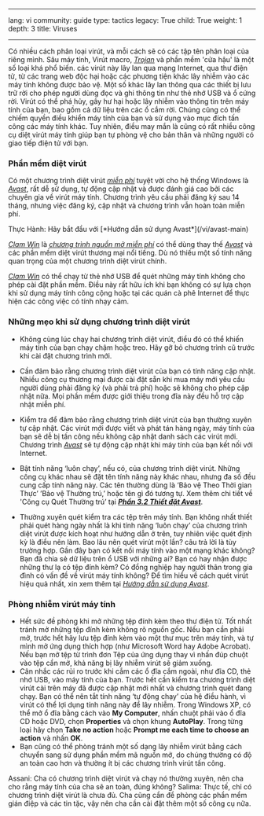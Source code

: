 

---

lang: vi
community: guide
type: tactics
legacy: True
child: True
weight: 1
depth: 3
title: Viruses

---

 Có nhiều cách phân loại virút, và mỗi cách sẽ có các tập tên phân loại của riêng mình. Sâu máy tính, Virút macro, [*Trojan*](/vi/glossary) và phần mềm 'cửa hậu' là một số loại khá phổ biến. các virút này lây lan qua mạng Internet, qua thư điện tử, từ các trang web độc hại hoặc các phương tiện khác lây nhiễm vào các máy tính không được bảo vệ. Một số khác lây lan thông qua các thiết bị lưu trữ rời cho phép người dùng đọc và ghi thông tin như thẻ nhớ USB và ổ cứng rời. Virút có thể phá hủy, gây hư hại hoặc lây nhiễm vào thông tin trên máy tính của bạn, bao gồm cả dữ liệu trên các ổ cắm rời. Chúng cũng có thể chiếm quyền điều khiển máy tính của bạn và sử dụng vào mục đích tấn công các máy tính khác. Tuy nhiên, điều may mắn là cũng có rất nhiều công cụ diệt virút máy tính giúp bạn tự phòng vệ cho bản thân và những người có giao tiếp điện tử với bạn.

### Phần mềm diệt virút ###

 Có một chương trình diệt virút [*miễn phí*](/vi/glossary#Freeware) tuyệt vời cho hệ thống Windows là [*Avast*](/vi/glossary#Avast), rất dễ sử dụng, tự động cập nhật và được đánh giá cao bởi các chuyên gia về virút máy tính. Chương trình yêu cầu phải đăng ký sau 14 tháng, nhưng việc đăng ký, cập nhật và chương trình vẫn hoàn toàn miễn phí.

<div class=getstarted markdown=1>
Thực Hành: Hãy bắt đầu với [*Hướng dẫn sử dụng Avast*](/vi/avast-main) 
</div> 

[*Clam Win*](/vi/glossary#Clam_Win) là [*chương trình nguồn mở miễn phí*](/vi/glossary#FOSS) có thể dùng thay thế [*Avast*](/vi/glossary#Avast) và các phần mềm diệt virút thương mại nổi tiếng. Dù nó thiếu một số tính năng quan trọng của một chương trình diệt virút chính.

[*Clam Win*](/vi/glossary#Clam_Win) có thể chạy từ thẻ nhớ USB để quét những máy tính không cho phép cài đặt phần mềm. Điều này rất hữu ích khi bạn không có sự lựa chọn khi sử dụng máy tính công cộng hoặc tại các quán cà phê Internet để thực hiện các công việc có tính nhạy cảm.

### Những mẹo khi sử dụng chương trình diệt virút ###

- Không cùng lúc chạy hai chương trình diệt virút, điều đó có thể khiến máy tính của bạn chạy chậm hoặc treo. Hãy gỡ bỏ chương trình cũ trước khi cài đặt chương trình mới.
- Cần đảm bảo rằng chương trình diệt virút của bạn có tính năng cập nhật. Nhiều công cụ thương mại được cài đặt sẵn khi mua máy mới yêu cầu người dùng phải đăng ký (và phải trả phí) hoặc sẽ không cho phép cập nhật nữa. Mọi phần mềm được giới thiệu trong đĩa này đều hỗ trợ cập nhật miễn phí.
- Kiểm tra để đảm bảo rằng chương trình diệt virút của bạn thường xuyên tự cập nhật. Các virút mới được viết và phát tán hàng ngày, máy tính của bạn sẽ dễ bị tấn công nếu không cập nhật danh sách các virút mới. Chương trình [*Avast*](/vi/glossary#Avast) sẽ tự động cập nhật khi máy tính của bạn kết nối với Internet.

- Bật tính năng ‘luôn chạy’, nếu có, của chương trình diệt virút. Những công cụ khác nhau sẽ đặt tên tính năng này khác nhau, nhưng đa số đều cung cấp tính năng này. Các tên thường dùng là ‘Bảo vệ Theo Thời gian Thực’ ’Bảo vệ Thường trú,’ hoặc tên gì đó tương tự. Xem thêm chi tiết về 'Công cụ Quét Thường trú’ tại [***Phần 3.2 Thiết đặt Avast***](/vi/avast_huongdansudung#3.2).
- Thường xuyên quét kiểm tra các tệp trên máy tính. Bạn không nhất thiết phải quét hàng ngày nhất là khi tính năng ‘luôn chạy’ của chương trình diệt virút được kích hoạt như hướng dẫn ở trên, tuy nhiên việc quét định kỳ là điều nên làm. Bao lâu nên quét virút một lần? câu trả lời là tùy trường hợp. Gần đây bạn có kết nối máy tính vào một mạng khác không? Bạn đã chia sẻ dữ liệu trên ổ USB với những ai? Bạn có hay nhận được những thư lạ có tệp đính kèm? Có đồng nghiệp hay người thân trong gia đình có vấn đề về virút máy tính không? Để tìm hiểu về cách quét virút hiệu quả nhất, xin xem thêm tại [*Hướng dẫn sử dụng Avast*](/vi/avast-main).

### Phòng nhiễm virút máy tính ###

- Hết sức đề phòng khi mở những tệp đính kèm theo thư điện tử. Tốt nhất tránh mở những tệp đính kèm không rõ nguồn gốc. Nếu bạn cần phải mở, trước hết hãy lưu tệp đính kèm vào một thư mục trên máy tính, và tự mình mở ứng dụng thích hợp (như Microsoft Word hay Adobe Acrobat). Nếu bạn mở tệp từ trình đơn Tệp của ứng dụng thay vì nhấn đúp chuột vào tệp cần mở, khả năng bị lây nhiễm virút sẽ giảm xuống. 
- Cân nhắc các rủi ro trước khi cắm các ổ đĩa cắm ngoài, như đĩa CD, thẻ nhớ USB, vào máy tính của bạn. Trước hết cần kiểm tra chương trình diệt virút cài trên máy đã được cập nhật mới nhất và chương trình quét đang chạy. Bạn có thể nên tắt tính năng ‘tự động chạy’ của hệ điều hành, vì virút có thể lợi dụng tính năng này để lây nhiễm. Trong Windows XP, có thể mở ổ đĩa bằng cách vào **My Computer**, nhấn chuột phải vào ổ đĩa CD hoặc DVD, chọn **Properties** và chọn khung **AutoPlay**. Trong từng loại hãy chọn **Take no action** hoặc **Prompt me each time to choose an action** và nhấn **OK**.  
- Bạn cũng có thể phòng tránh một số dạng lây nhiễm virút bằng cách chuyển sang sử dụng phần mềm mã nguồn mở, do chúng thường có độ an toàn cao hơn và thường ít bị các chương trình virút tấn công.

<div class=background markdown=1>
 Assani: Cha có chương trình diệt virút và chạy nó thường xuyên, nên cha cho rằng máy tính của cha sẽ an toàn, đúng không?
 Salima: Thực tế, chỉ có chương trình diệt virút là chưa đủ. Cha cũng cần đề phòng các phần mềm gián điệp và các tin tặc, vậy nên cha cần cài đặt thêm một số công cụ nữa.
</div>

